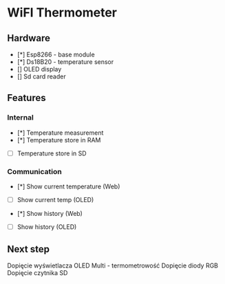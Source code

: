 
# WiFI Thermometer

## Hardware
- [*] Esp8266 - base module
- [*] Ds18B20 - temperature sensor
- [] OLED display
- [] Sd card reader

## Features

### Internal

- [*] Temperature measurement
- [*] Temperature store in RAM
- [ ] Temperature store in SD

### Communication

- [*] Show current temperature (Web)
- [ ] Show current temp (OLED)
- [*] Show history (Web)
- [ ] Show history (OLED)

## Next step

Dopięcie wyświetlacza OLED
Multi - termometrowość
Dopięcie diody RGB
Dopięcie czytnika SD
